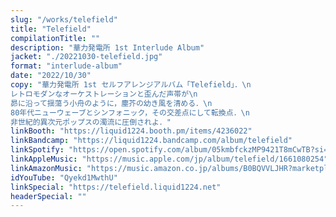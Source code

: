```yaml
---
slug: "/works/telefield"
title: "Telefield"
compilationTitle: ""
description: "華力発電所 1st Interlude Album"
jacket: "./20221030-telefield.jpg"
format: "interlude-album"
date: "2022/10/30"
copy: "華力発電所 1st セルフアレンジアルバム「Telefield」．\n
レトロモダンなオーケストレーションと歪んだ声帯が\n
昴に沿って揺蕩う小舟のように，塵芥の幼き風を清める．\n
80年代ニューウェーブとシンフォニック，その交差点にして転換点．\n
非世紀的異次元ポップスの濁流に圧倒されよ．"
linkBooth: "https://liquid1224.booth.pm/items/4236022"
linkBandcamp: "https://liquid1224.bandcamp.com/album/telefield"
linkSpotify: "https://open.spotify.com/album/05kmbfckzMP9421T8mCwTB?si=035D5_0CQWSmOEXEGV_YoQ"
linkAppleMusic: "https://music.apple.com/jp/album/telefield/1661080254"
linkAmazonMusic: "https://music.amazon.co.jp/albums/B0BQVVLJHR?marketplaceId=A1VC38T7YXB528&musicTerritory=JP&ref=dm_sh_OWzh9Cd7QcMWsJ4u4I3zwVUCW"
idYouTube: "Qyekd1MwthU"
linkSpecial: "https://telefield.liquid1224.net"
headerSpecial: ""
---
```


